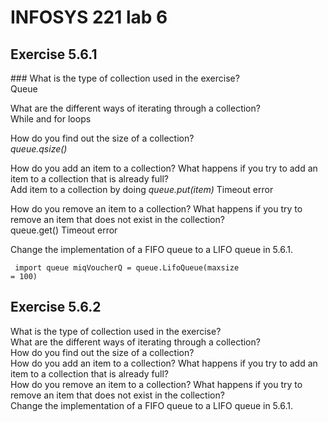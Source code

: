 # INFOSYS 221 lab 6

## Exercise 5.6.1
<p>
### What is the type of collection used in the exercise? <br>
Queue

What are the different ways of iterating through a collection?<br>
While and for loops

How do you find out the size of a collection?<br>
_queue.qsize()_

How do you add an item to a collection? What happens if you try to add an item to a collection that is already full?<br>
Add item to a collection by doing _queue.put(item)_
Timeout error

How do you remove an item to a collection? What happens if you try to remove an item that does not exist in the collection?<br>
queue.get()
Timeout error

Change the implementation of a FIFO queue to a LIFO queue in 5.6.1.<br></p>
<code>
  import queue
  miqVoucherQ = queue.LifoQueue(maxsize = 100)
</code>

  
## Exercise 5.6.2
<p>
What is the type of collection used in the exercise?<br>
What are the different ways of iterating through a collection?<br>
How do you find out the size of a collection?<br>
How do you add an item to a collection? What happens if you try to add an item to a collection that is already full?<br>
How do you remove an item to a collection? What happens if you try to remove an item that does not exist in the collection?<br>
Change the implementation of a FIFO queue to a LIFO queue in 5.6.1.<br>
</p>
